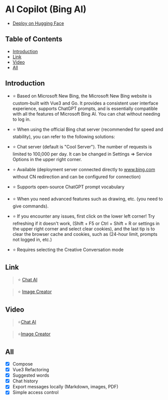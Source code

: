 # AI Copilot (Bing AI)
- [Deploy on Hugging Face](https://huggingface.co/login?next=%2Fspaces%2Fngoctuanai%2Fgpt4%3Fduplicate%3Dtrue)

## Table of Contents
- [Introduction](https://github.com/chokiproai/Bing-AI#introduction)
- [Link](https://github.com/chokiproai/Bing-AI#link)
- [Video](https://github.com/chokiproai/Bing-AI#video)
- [All](https://github.com/chokiproai/Bing-AI#all)
## Introduction
- ⭐ Based on Microsoft New Bing, the Microsoft New Bing website is custom-built with Vue3 and Go. It provides a consistent user interface experience, supports ChatGPT prompts, and is essentially compatible with all the features of Microsoft Bing AI. You can chat without needing to log in.

- ⭐ When using the official Bing chat server (recommended for speed and stability), you can refer to the following solutions:

- ⭐ Chat server (default is "Cool Server"). The number of requests is limited to 100,000 per day. It can be changed in Settings => Service Options in the upper right corner.

- ⭐ Available (deployment server connected directly to www.bing.com without CN redirection and can be configured for connection)

- ⭐ Supports open-source ChatGPT prompt vocabulary

- ⭐ When you need advanced features such as drawing, etc. (you need to give commands).

- ⭐ If you encounter any issues, first click on the lower left corner! Try refreshing if it doesn't work, (Shift + F5 or Ctrl + Shift + R or settings in the upper right corner and select clear cookies), and the last tip is to clear the browser cache and cookies, such as (24-hour limit, prompts not logged in, etc.)

- ⭐ Requires selecting the Creative Conversation mode

## Link 

>⭐ [Chat AI](https://ngoctuanai-gpt4.hf.space)

>⭐ [Image Creator](https://ngoctuanai-gpt4.hf.space/create)

## Video

>⭐[Chat AI](https://onedrive.live.com/embed?resid=750758803F9E18F7%21169&authkey=!AGg5_c6ntyVBk0s)

>⭐[Image Creator](https://onedrive.live.com/embed?resid=750758803F9E18F7%21170&authkey=!AA6KYWKRIIZ2_Ug)

## All
- [x] Compose
- [x] Vue3 Refactoring
- [x] Suggested words
- [x] Chat history
- [x] Export messages locally (Markdown, images, PDF)
- [x] Simple access control
